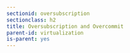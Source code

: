 ```yaml
---
sectionid: oversubscription
sectionclass: h2
title: Oversubscription and Overcommit
parent-id: virtualization
is-parent: yes
---
```

